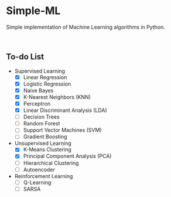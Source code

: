 # Simple-ML
Simple implementation of Machine Learning algorithms in Python.

</br>

## To-do List
- Supervised Learning
  - [x] Linear Regression
  - [x] Logistic Regression
  - [x] Naive Bayes
  - [x] K-Nearest Neighbors (KNN)
  - [x] Perceptron
  - [x] Linear Discriminant Analysis (LDA)
  - [ ] Decision Trees
  - [ ] Random Forest
  - [ ] Support Vector Machines (SVM)
  - [ ] Gradient Boosting

- Unsupervised Learning
  - [x] K-Means Clustering
  - [x] Principal Component Analysis (PCA)
  - [ ] Hierarchical Clustering
  - [ ] Autoencoder

- Reinforcement Learning
  - [ ] Q-Learning
  - [ ] SARSA
